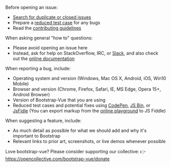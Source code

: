 Before opening an issue:

- [Search for duplicate or closed issues](https://github.com/bootstrap-vue/bootstrap-vue/issues?utf8=%E2%9C%93&q=is%3Aissue)
- Prepare a [reduced test case](https://css-tricks.com/reduced-test-cases/) for any bugs
- Read the [contributing guidelines](https://github.com/bootstrap-vue/bootstrap-vue/blob/dev/CONTRIBUTING.md)

When asking general "how to" questions:

- Please avoid opening an issue here
- Instead, ask for help on StackOverflow, IRC, or [Slack](https://bootstrap-vue.now.sh/), and also check out the [online documentation](https://bootstrap-vue.js.org)

When reporting a bug, include:

- Operating system and version (Windows, Mac OS X, Android, iOS, Win10 Mobile)
- Browser and version (Chrome, Firefox, Safari, IE, MS Edge, Opera 15+, Android Browser)
- Version of Bootstrap-Vue that you are using
- Reduced test cases and potential fixes using [CodePen](https://codepen.io/), [JS Bin](https://jsbin.com/), or [JsFidle](https://jsfiddle.net/) (You can export markup from the [online playground](https://bootstrap-vue.js.org/play) to JS Fiddle)

When suggesting a feature, include:

- As much detail as possible for what we should add and why it's important to Bootstrap
- Relevant links to prior art, screenshots, or live demos whenever possible

Love bootstrap-vue? Please consider supporting our collective:
👉  https://opencollective.com/bootstrap-vue/donate
